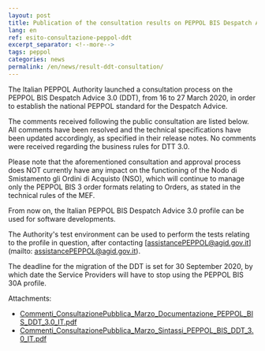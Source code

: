 ```yaml
---
layout: post
title: Publication of the consultation results on PEPPOL BIS Despatch Advice 3.0 (DDT)
lang: en
ref: esito-consultazione-peppol-ddt
excerpt_separator: <!--more-->
tags: peppol
categories: news
permalink: /en/news/result-ddt-consultation/
---
```


The Italian PEPPOL Authority launched a consultation process on the PEPPOL BIS Despatch Advice 3.0 (DDT), from 16 to 27 March 2020, in order to establish the national PEPPOL standard for the Despatch Advice.

The comments received following the public consultation are listed below. All comments have been resolved and the technical specifications have been updated accordingly, as specified in their release notes. No comments were received regarding the business rules for DTT 3.0.

Please note that the aforementioned consultation and approval process does NOT currently have any impact on the functioning of the Nodo di Smistamento gli Ordini di Acquisto (NSO), which will continue to manage only the PEPPOL BIS 3 order formats relating to Orders, as stated in the technical rules of the MEF.

From now on, the Italian PEPPOL BIS Despatch Advice 3.0 profile can be used for software developments.

The Authority's test environment can be used to perform the tests relating to the profile in question, after contacting [assistancePEPPOL@agid.gov.it](mailto: assistancePEPPOL@agid.gov.it).

The deadline for the migration of the DDT is set for 30 September 2020, by which date the Service Providers will have to stop using the PEPPOL BIS 30A profile.

Attachments:

- [Commenti_ConsultazionePubblica_Marzo_Documentazione_PEPPOL_BIS_DDT_3.0_IT.pdf](/attachments/Commenti_ConsultazionePubblica_Marzo_Documentazione_PEPPOL_BIS_DDT_3.0_IT.pdf)
- [Commenti_ConsultazionePubblica_Marzo_Sintassi_PEPPOL_BIS_DDT_3.0_IT.pdf](/attachments/Commenti_ConsultazionePubblica_Marzo_Sintassi_PEPPOL_BIS_DDT_3.0_IT.pdf)
